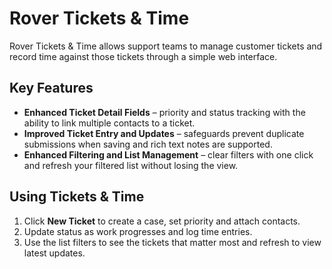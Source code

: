 # Rover Tickets & Time

<PageHeader />

Rover Tickets & Time allows support teams to manage customer tickets and record time against those tickets through a simple web interface.

## Key Features

- **Enhanced Ticket Detail Fields** – priority and status tracking with the ability to link multiple contacts to a ticket.
- **Improved Ticket Entry and Updates** – safeguards prevent duplicate submissions when saving and rich text notes are supported.
- **Enhanced Filtering and List Management** – clear filters with one click and refresh your filtered list without losing the view.

## Using Tickets & Time

1. Click **New Ticket** to create a case, set priority and attach contacts.
2. Update status as work progresses and log time entries.
3. Use the list filters to see the tickets that matter most and refresh to view latest updates.

<PageFooter />
